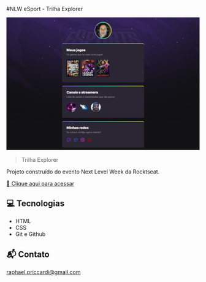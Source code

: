 #NLW eSport - Trilha Explorer

![preview](./.github/preview.png)

> Trilha Explorer

Projeto construído do evento Next Level Week da Rocktseat.

[🔗 Clique aqui para acessar](https://raphaelprimo.github.io/nlw-esports-explorer/)


## 💻 Tecnologias

- HTML
- CSS
- Git e Github

## 📬 Contato 

raphael.priccardi@gmail.com